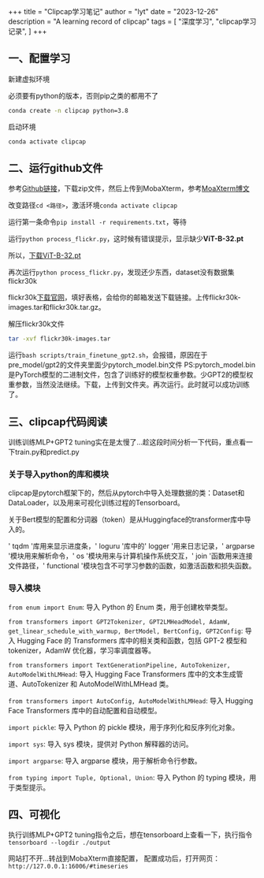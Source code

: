 +++
title = "Clipcap学习笔记"
author = "lyt"
date = "2023-12-26"
description = "A learning record of clipcap"
tags = [
    "深度学习",
    "clipcap学习记录",
]
+++
 
##  一、配置学习
新建虚拟环境 

必须要有python的版本，否则pip之类的都用不了
```bash
conda create -n clipcap python=3.8
```

启动环境
```bash
conda activate clipcap
```


## 二、运行github文件
参考[Github链接](https://github.com/yangjianxin1/ClipCap-Chinese/tree/master)，下载zip文件，然后上传到MobaXterm，参考[MoaXterm博文](http://t.csdnimg.cn/kkTzg)

改变路径`cd <路径>`，激活环境`conda activate clipcap`

运行第一条命令`pip install -r requirements.txt`，等待

运行`python process_flickr.py`，这时候有错误提示，显示缺少**ViT-B-32.pt**

所以，[下载ViT-B-32.pt](https://openaipublic.azureedge.net/clip/models/40d365715913c9da98579312b702a82c18be219cc2a73407c4526f58eba950af/ViT-B-32.pt)

再次运行`python process_flickr.py`，发现还少东西，dataset没有数据集flickr30k

flickr30k[下载官网](https://shannon.cs.illinois.edu/DenotationGraph/)，填好表格，会给你的邮箱发送下载链接。上传flickr30k-images.tar和flickr30k.tar.gz。

解压flickr30k文件
```bash
tar -xvf flickr30k-images.tar
```

运行`bash scripts/train_finetune_gpt2.sh`，会报错，原因在于pre_model/gpt2的文件夹里面少pytorch_model.bin文件
PS:pytorch_model.bin是PyTorch模型的二进制文件，包含了训练好的模型权重参数。少GPT2的模型权重参数，当然没法继续。下载，上传到文件夹。再次运行。此时就可以成功训练了。


## 三、clipcap代码阅读

训练训练MLP+GPT2 tuning实在是太慢了...趁这段时间分析一下代码，重点看一下train.py和predict.py

### 关于导入python的库和模块

clipcap是pytorch框架下的，然后从pytorch中导入处理数据的类：Dataset和DataLoader，以及用来可视化训练过程的Tensorboard。

关于Bert模型的配置和分词器（token）是从Huggingface的transformer库中导入的。

' tqdm '库用来显示进度条，' loguru '库中的' logger '用来日志记录，' argparse '模块用来解析命令，' os '模块用来与计算机操作系统交互，' join '函数用来连接文件路径，' functional '模块包含不可学习参数的函数，如激活函数和损失函数。


### 导入模块

`from enum import Enum`: 导入 Python 的 Enum 类，用于创建枚举类型。

`from transformers import GPT2Tokenizer, GPT2LMHeadModel, AdamW, get_linear_schedule_with_warmup, BertModel, BertConfig, GPT2Config`: 导入 Hugging Face 的 Transformers 库中的相关类和函数，包括 GPT-2 模型和 tokenizer，AdamW 优化器，学习率调度器等。

`from transformers import TextGenerationPipeline, AutoTokenizer, AutoModelWithLMHead`: 导入 Hugging Face Transformers 库中的文本生成管道、AutoTokenizer 和 AutoModelWithLMHead 类。

`from transformers import AutoConfig, AutoModelWithLMHead`: 导入 Hugging Face Transformers 库中的自动配置和自动模型。

`import pickle`: 导入 Python 的 pickle 模块，用于序列化和反序列化对象。

`import sys`: 导入 sys 模块，提供对 Python 解释器的访问。

`import argparse`: 导入 argparse 模块，用于解析命令行参数。

`from typing import Tuple, Optional, Union`: 导入 Python 的 typing 模块，用于类型提示。


## 四、可视化
执行训练MLP+GPT2 tuning指令之后，想在tensorboard上查看一下，执行指令`tensorboard --logdir ./output `

网站打不开...转战到MobaXterm直接配置，
配置成功后，打开网页：`http://127.0.0.1:16006/#timeseries`



